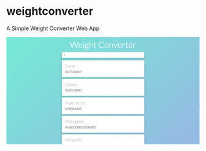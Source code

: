 # weightconverter
A Simple Weight Converter Web App


![ScreenShot](https://github.com/destiny0114/weightconverter/blob/master/screenshots/Screenshot_2019-03-22%20Weight%20Converter.png)
